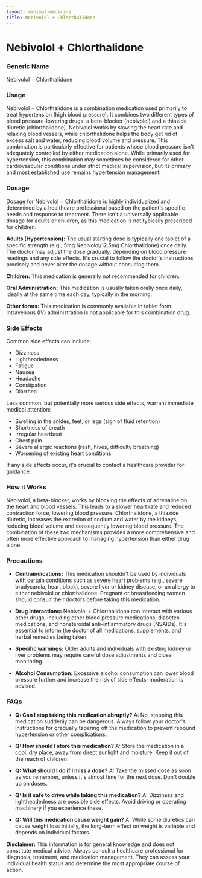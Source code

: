 ```yaml
---
layout: minimal-medicine
title: Nebivolol + Chlorthalidone
---
```


# Nebivolol + Chlorthalidone
### Generic Name
Nebivolol + Chlorthalidone

### Usage
Nebivolol + Chlorthalidone is a combination medication used primarily to treat hypertension (high blood pressure).  It combines two different types of blood pressure-lowering drugs: a beta-blocker (nebivolol) and a thiazide diuretic (chlorthalidone).  Nebivolol works by slowing the heart rate and relaxing blood vessels, while chlorthalidone helps the body get rid of excess salt and water, reducing blood volume and pressure.  This combination is particularly effective for patients whose blood pressure isn't adequately controlled by either medication alone.  While primarily used for hypertension, this combination may sometimes be considered for other cardiovascular conditions under strict medical supervision, but its primary and most established use remains hypertension management.

### Dosage
Dosage for Nebivolol + Chlorthalidone is highly individualized and determined by a healthcare professional based on the patient's specific needs and response to treatment. There isn't a universally applicable dosage for adults or children, as this medication is not typically prescribed for children.  

**Adults (Hypertension):** The usual starting dose is typically one tablet of a specific strength (e.g., 5mg Nebivolol/12.5mg Chlorthalidone) once daily.  The doctor may adjust the dose gradually, depending on blood pressure readings and any side effects.  It's crucial to follow the doctor's instructions precisely and never alter the dosage without consulting them.

**Children:** This medication is generally not recommended for children.

**Oral Administration:**  This medication is usually taken orally once daily, ideally at the same time each day, typically in the morning.

**Other forms:** This medication is commonly available in tablet form.  Intravenous (IV) administration is not applicable for this combination drug.


### Side Effects
Common side effects can include:

* Dizziness
* Lightheadedness
* Fatigue
* Nausea
* Headache
* Constipation
* Diarrhea


Less common, but potentially more serious side effects, warrant immediate medical attention:

* Swelling in the ankles, feet, or legs (sign of fluid retention)
* Shortness of breath
* Irregular heartbeat
* Chest pain
* Severe allergic reactions (rash, hives, difficulty breathing)
* Worsening of existing heart conditions


If any side effects occur, it's crucial to contact a healthcare provider for guidance.


### How it Works
Nebivolol, a beta-blocker, works by blocking the effects of adrenaline on the heart and blood vessels. This leads to a slower heart rate and reduced contraction force, lowering blood pressure. Chlorthalidone, a thiazide diuretic, increases the excretion of sodium and water by the kidneys, reducing blood volume and consequently lowering blood pressure.  The combination of these two mechanisms provides a more comprehensive and often more effective approach to managing hypertension than either drug alone.

### Precautions
* **Contraindications:** This medication shouldn't be used by individuals with certain conditions such as severe heart problems (e.g., severe bradycardia, heart block), severe liver or kidney disease, or an allergy to either nebivolol or chlorthalidone.  Pregnant or breastfeeding women should consult their doctors before taking this medication.  


* **Drug Interactions:**  Nebivolol + Chlorthalidone can interact with various other drugs, including other blood pressure medications, diabetes medications, and nonsteroidal anti-inflammatory drugs (NSAIDs).  It's essential to inform the doctor of all medications, supplements, and herbal remedies being taken.


* **Specific warnings:** Older adults and individuals with existing kidney or liver problems may require careful dose adjustments and close monitoring.


* **Alcohol Consumption:**  Excessive alcohol consumption can lower blood pressure further and increase the risk of side effects; moderation is advised.

### FAQs

* **Q: Can I stop taking this medication abruptly?** A: No, stopping this medication suddenly can be dangerous.  Always follow your doctor's instructions for gradually tapering off the medication to prevent rebound hypertension or other complications.

* **Q: How should I store this medication?** A: Store the medication in a cool, dry place, away from direct sunlight and moisture. Keep it out of the reach of children.

* **Q:  What should I do if I miss a dose?** A: Take the missed dose as soon as you remember, unless it's almost time for the next dose. Don't double up on doses.

* **Q: Is it safe to drive while taking this medication?** A: Dizziness and lightheadedness are possible side effects.  Avoid driving or operating machinery if you experience these.

* **Q: Will this medication cause weight gain?** A: While some diuretics can cause weight loss initially, the long-term effect on weight is variable and depends on individual factors.

**Disclaimer:** This information is for general knowledge and does not constitute medical advice.  Always consult a healthcare professional for diagnosis, treatment, and medication management.  They can assess your individual health status and determine the most appropriate course of action.
